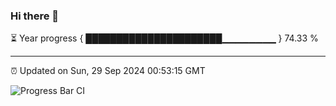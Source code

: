 ### Hi there 👋

⏳ Year progress { ██████████████████████▁▁▁▁▁▁▁▁ } 74.33 %

---

⏰ Updated on Sun, 29 Sep 2024 00:53:15 GMT

![Progress Bar CI](https://github.com/Shyam-Makwana/GitHub-Actions-Demo/workflows/Progress%20Bar%20CI/badge.svg)
